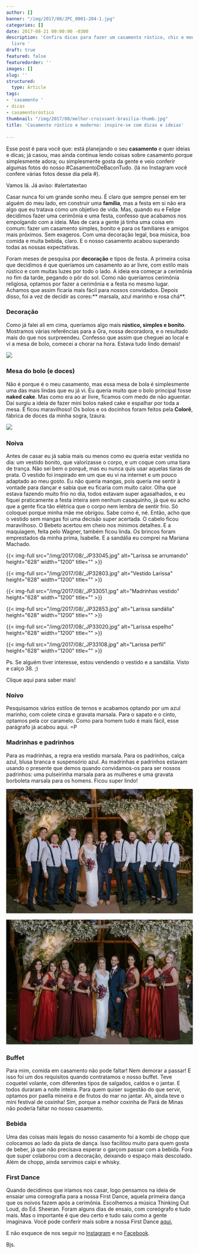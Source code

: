 ```yaml
---
author: []
banner: "/img/2017/08/JPC_0001-204-1.jpg"
categories: []
date: 2017-08-21 00:00:00 -0300
description: 'Confira dicas para fazer um casamento rústico, chic e moderno ao ar
  livre '
draft: true
featured: false
featuredorder: ''
images: []
slug: ''
structured:
  type: Article
tags:
- 'casamento '
- dicas
- casamentorústico
thumbnail: "/img/2017/08/melhor-croissant-brasilia-thumb.jpg"
title: 'Casamento rústico e moderno: inspire-se com dicas e ideias'

---
```



Esse post é para você que: está planejando o seu **casamento** e quer ideias e dicas; já casou, mas ainda continua lendo coisas sobre casamento porque simplesmente adora; ou simplesmente gosta da gente e veio conferir algumas fotos do nosso #CasamentoDeBaconTudo. (lá no Instagram você confere várias fotos desse dia pela #).

Vamos lá. Já aviso: #alertatextao

Casar nunca foi um grande sonho meu. É claro que sempre pensei em ter alguém do meu lado, em construir uma **família**, mas a festa em si não era algo que eu tratava como um objetivo de vida. Mas, quando eu e Felipe decidimos fazer uma cerimônia e uma festa, confesso que acabamos nos empolgando com a ideia. Mas de cara a gente já tinha uma coisa em comum: fazer um casamento simples, bonito e para os familiares e amigos mais próximos. Sem exageros. Com uma decoração legal, boa música, boa comida e muita bebida, claro. E o nosso casamento acabou superando todas as nossas expectativas.

Foram meses de pesquisa por **decoração** e tipos de festa. A primeira coisa que decidimos é que queríamos um casamento ao ar livre, com estilo mais rústico e com muitas luzes por todo o lado. A ideia era começar a cerimônia no fim da tarde, pegando o pôr do sol. Como não queríamos cerimônia religiosa, optamos por fazer a cerimônia e a festa no mesmo lugar. Achamos que assim ficaria mais fácil para nossos convidados. Depois disso, foi a vez de decidir as cores:** marsala, azul marinho e rosa chá**.

### **Decoração**

Como já falei ali em cima, queríamos algo mais **rústico, simples e bonito**. Mostramos várias referências para a Gra, nossa decoradora, e o resultado mais do que nos surpreendeu. Confesso que assim que cheguei ao local e vi a mesa de bolo, comecei a chorar na hora. Estava tudo lindo demais!

![](/img/2017/08/_JP33515.jpg)

### **Mesa do bolo (e doces)**

Não é porque é o meu casamento, mas essa mesa de bola é simplesmente uma das mais lindas que eu já vi. Eu queria muito que o bolo principal fosse **naked cake**. Mas como era ao ar livre, ficamos com medo de não aguentar. Daí surgiu a ideia de fazer mini bolos naked cake e espalhar por toda a mesa. E ficou maravilhoso! Os bolos e os docinhos foram feitos pela **Colorê**, fábrica de doces da minha sogra, Izaura.

![](/img/2017/08/_JP33163.jpg)

### **Noiva**

Antes de casar eu já sabia mais ou menos como eu queria estar vestida no dia: um vestido bonito, que valorizasse o corpo, e um coque com uma tiara de trança. Não sei bem o porquê, mas eu nunca quis usar aquelas tiaras de prata. O vestido foi inspirado em um que eu vi na internet e um pouco adaptado ao meu gosto. Eu não queria mangas, pois queria me sentir à vontade para dançar e sabia que eu ficaria com muito calor. Olha que estava fazendo muito frio no dia, todos estavam super agasalhados, e eu fiquei praticamente a festa inteira sem nenhum casaquinho, já que eu acho que a gente fica tão elétrica que o corpo nem lembra de sentir frio. Só coloquei porque minha mãe me obrigou. Sabe como é, né. Então, acho que o vestido sem mangas foi uma decisão super acertada. O cabelo ficou maravilhoso. O Bebeto acertou em cheio nos mínimos detalhes. E a maquiagem, feita pelo Wagner, também ficou linda. Os brincos foram emprestados da minha prima, Isabelle. E a sandália eu comprei na Mariana Machado.

{{< img-full src="/img/2017/08/_JP33045.jpg" alt="Larissa se arrumando"  height="628" width="1200" title="" >}}

{{< img-full src="/img/2017/08/_JP32803.jpg" alt="Vestido Larissa"  height="628" width="1200" title="" >}}

{{< img-full src="/img/2017/08/_JP33051.jpg" alt="Madrinhas vestido"  height="628" width="1200" title="" >}}

{{< img-full src="/img/2017/08/_JP32853.jpg" alt="Larissa sandália"  height="628" width="1200" title="" >}}

{{< img-full src="/img/2017/08/_JP33020.jpg" alt="Larissa espelho"  height="628" width="1200" title="" >}}

{{< img-full src="/img/2017/08/_JP33108.jpg" alt="Larissa perfil"  height="628" width="1200" title="" >}}

Ps. Se alguém tiver interesse, estou vendendo o vestido e a sandália. Visto e calço 38. ;)

Clique aqui para saber mais!

### **Noivo**

Pesquisamos vários estilos de ternos e acabamos optando por um azul marinho, com colete cinza e gravata marsala. Para o sapato e o cinto, optamos pela cor caramelo. Como para homem tudo é mais fácil, esse parágrafo já acabou aqui. =P

### **Madrinhas e padrinhos**

Para as madrinhas, a regra era vestido marsala. Para os padrinhos, calça azul, blusa branca e suspensório azul. As madrinhas e padrinhos estavam usando o presente que demos quando convidamos-os para ser nossos padrinhos: uma pulseirinha marsala para as mulheres e uma gravata borboleta marsala para os homens. Ficou super lindo!

![](/img/2017/08/JPC_0001-420.jpg)

![](/img/2017/08/JPC_0001-417.jpg)

### **Buffet**

Para mim, comida em casamento não pode faltar! Nem demorar a passar! E isso foi um dos requisitos quando contratamos o nosso buffet. Teve coquetel volante, com diferentes tipos de salgados, caldos e o jantar. E todos duraram a noite inteira. Para quem quiser sugestão do que servir, optamos por paella mineira e de frutos do mar no jantar. Ah, ainda teve o mini festival de coxinha! Sim, porque a melhor coxinha de Pará de Minas não poderia faltar no nosso casamento.

### **Bebida**

Uma das coisas mais legais do nosso casamento foi a kombi de chopp que colocamos ao lado da pista de dança. Isso facilitou muito para quem gosta de beber, já que não precisava esperar o garçom passar com a bebida. Fora que super colaborou com a decoração, deixando o espaço mais descolado. Além de chopp, ainda servimos caipi e whisky.

### **First Dance**

Quando decidimos que iríamos nos casar, logo pensamos na ideia de ensaiar uma coreografia para a nossa First Dance, aquela primeira dança que os noivos fazem após a cerimônia. Escolhemos a música Thinking Out Loud, do Ed. Sheeran. Foram alguns dias de ensaio, com coreógrafo e tudo mais. Mas o importante é que deu certo e tudo saiu como a gente imaginava. Você pode conferir mais sobre a nossa First Dance [aqui.](http://debacontudo.com.br/estilo-de-vida/first-dance-dicas-brasilia/)

E não esquece de nos seguir no [Instagram](www.instagram.com/casaldebacontudo) e no [Facebook](https://www.facebook.com/debacontudo).

Bjs.

